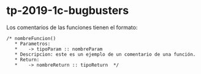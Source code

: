 # tp-2019-1c-bugbusters

Los comentarios de las funciones tienen el formato:
```
/* nombreFuncion()
   * Parametros:
   * 	-> tipoParam :: nombreParam
   * Descripcion: este es un ejemplo de un comentario de una función.
   * Return:
   * 	-> nombreReturn :: tipoReturn  */
```
